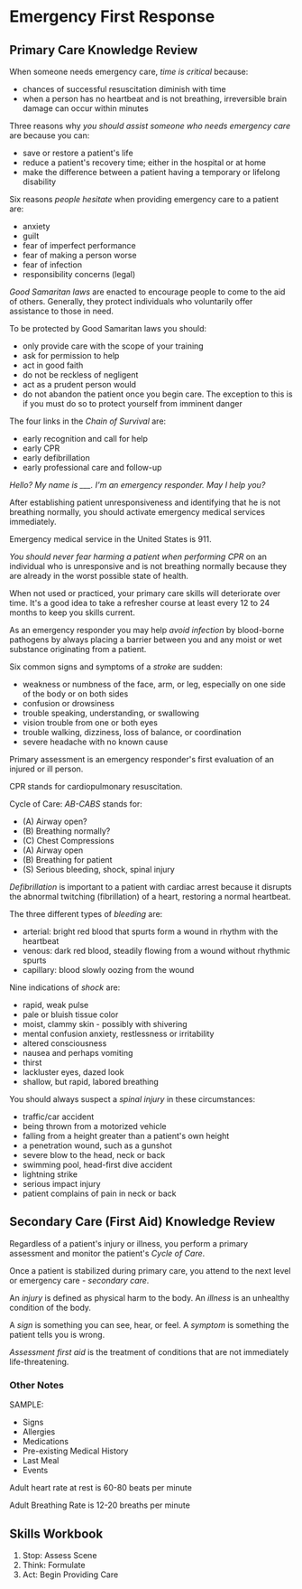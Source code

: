 ---
---

# Emergency First Response

## Primary Care Knowledge Review

When someone needs emergency care, *time is critical* because:
- chances of successful resuscitation diminish with time
- when a person has no heartbeat and is not breathing, irreversible brain damage can occur within minutes

Three reasons why *you should assist someone who needs emergency care* are because you can:
- save or restore a patient's life
- reduce a patient's recovery time; either in the hospital or at home
- make the difference between a patient having a temporary or lifelong disability

Six reasons *people hesitate* when providing emergency care to a patient are:
- anxiety
- guilt
- fear of imperfect performance
- fear of making a person worse
- fear of infection
- responsibility concerns (legal)

*Good Samaritan laws* are enacted to encourage people to come to the aid of others. Generally, they protect individuals who voluntarily offer assistance to those in need.

To be protected by Good Samaritan laws you should:
- only provide care with the scope of your training
- ask for permission to help
- act in good faith
- do not be reckless of negligent
- act as a prudent person would
- do not abandon the patient once you begin care. The exception to this is if you must do so to protect yourself from imminent danger

The four links in the *Chain of Survival* are:
- early recognition and call for help
- early CPR
- early defibrillation
- early professional care and follow-up

*Hello? My name is ___. I'm an emergency responder. May I help you?*

After establishing patient unresponsiveness and identifying that he is not breathing normally, you should activate emergency medical services immediately.

Emergency medical service in the United States is 911.

*You should never fear harming a patient when performing CPR* on an individual who is unresponsive and is not breathing normally because they are already in the worst possible state of health.

When not used or practiced, your primary care skills will deteriorate over time. It's a good idea to take a refresher course at least every 12 to 24 months to keep you skills current.

As an emergency responder you may help *avoid infection* by blood-borne pathogens by always placing a barrier between you and any moist or wet substance originating from a patient.

Six common signs and symptoms of a *stroke* are sudden:
- weakness or numbness of the face, arm, or leg, especially on one side of the body or on both sides
- confusion or drowsiness
- trouble speaking, understanding, or swallowing
- vision trouble from one or both eyes
- trouble walking, dizziness, loss of balance, or coordination
- severe headache with no known cause

Primary assessment is an emergency responder's first evaluation of an injured or ill person.

CPR stands for cardiopulmonary resuscitation.

Cycle of Care: *AB-CABS* stands for:
- (A) Airway open?
- (B) Breathing normally?
- (C) Chest Compressions
- (A) Airway open
- (B) Breathing for patient
- (S) Serious bleeding, shock, spinal injury

*Defibrillation* is important to a patient with cardiac arrest because it disrupts the abnormal twitching (fibrillation) of a heart, restoring a normal heartbeat.

The three different types of *bleeding* are:
- arterial: bright red blood that spurts form a wound in rhythm with the heartbeat
- venous: dark red blood, steadily flowing from a wound without rhythmic spurts
- capillary: blood slowly oozing from the wound

Nine indications of *shock* are:
- rapid, weak pulse
- pale or bluish tissue color
- moist, clammy skin - possibly with shivering
- mental confusion anxiety, restlessness or irritability
- altered consciousness
- nausea and perhaps vomiting
- thirst
- lackluster eyes, dazed look
- shallow, but rapid, labored breathing

You should always suspect a *spinal injury* in these circumstances:
- traffic/car accident
- being thrown from a motorized vehicle
- falling from a height greater than a patient's own height
- a penetration wound, such as a gunshot
- severe blow to the head, neck or back
- swimming pool, head-first dive accident
- lightning strike
- serious impact injury
- patient complains of pain in neck or back

## Secondary Care (First Aid) Knowledge Review

Regardless of a patient's injury or illness, you perform a primary assessment and monitor the patient's *Cycle of Care*.

Once a patient is stabilized during primary care, you attend to the next level or emergency care - *secondary care*.

An *injury* is defined as physical harm to the body. An *illness* is an unhealthy condition of the body.

A *sign* is something you can see, hear, or feel. A *symptom* is something the patient tells you is wrong.

*Assessment first aid* is the treatment of conditions that are not immediately life-threatening.

### Other Notes

SAMPLE:
- Signs
- Allergies
- Medications
- Pre-existing Medical History
- Last Meal
- Events

Adult heart rate at rest is 60-80 beats per minute

Adult Breathing Rate is 12-20 breaths per minute

## Skills Workbook

1. Stop:   Assess Scene
2. Think:  Formulate
3. Act:    Begin Providing Care
